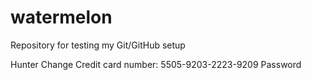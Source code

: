 # watermelon
Repository for testing my Git/GitHub setup

Hunter Change
Credit card number: 5505-9203-2223-9209
Password